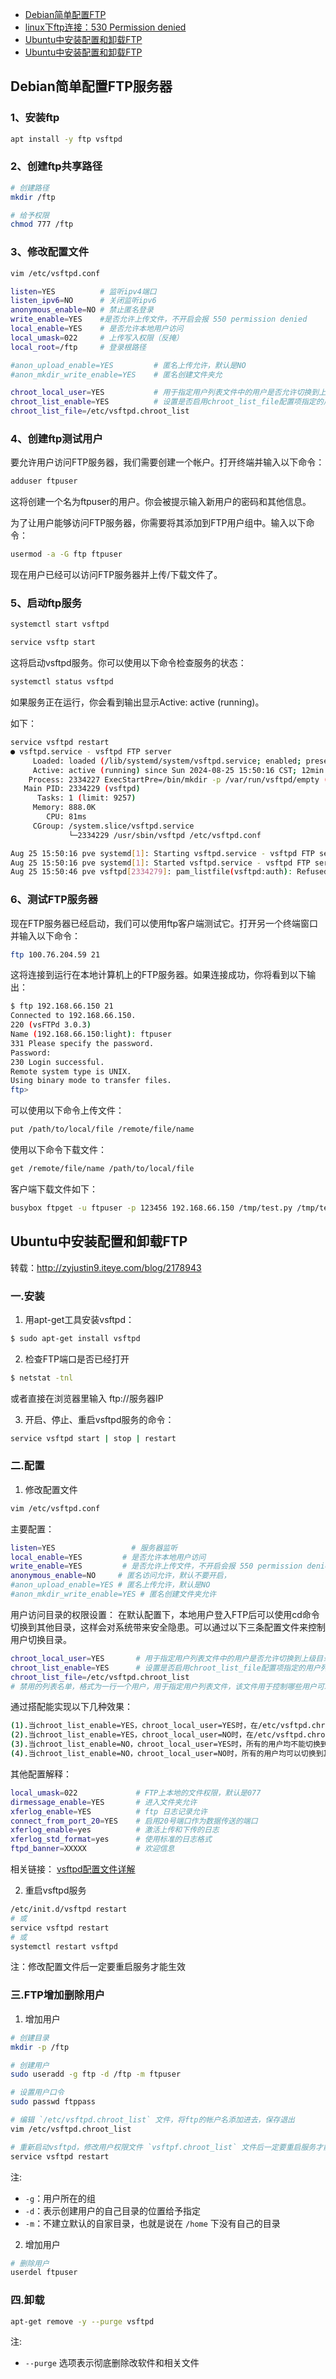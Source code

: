 - [Debian简单配置FTP](https://blog.csdn.net/weixin_45051519/article/details/135746441)
- [linux下ftp连接：530 Permission denied](https://blog.csdn.net/bamuta/article/details/7821607)
- [Ubuntu中安装配置和卸载FTP](https://www.cnblogs.com/jikexianfeng/p/5862167.html)
- [Ubuntu中安装配置和卸载FTP](http://zyjustin9.iteye.com/blog/2178943)

## Debian简单配置FTP服务器

### 1、安装ftp
```bash
apt install -y ftp vsftpd
```

### 2、创建ftp共享路径
```bash
# 创建路径
mkdir /ftp 

# 给予权限
chmod 777 /ftp 
```

### 3、修改配置文件

```bash
vim /etc/vsftpd.conf

listen=YES          # 监听ipv4端口
listen_ipv6=NO      # 关闭监听ipv6
anonymous_enable=NO # 禁止匿名登录
write_enable=YES    #是否允许上传文件，不开启会报 550 permission denied  
local_enable=YES    # 是否允许本地用户访问  
local_umask=022     # 上传写入权限（反掩）
local_root=/ftp     # 登录根路径

#anon_upload_enable=YES         # 匿名上传允许，默认是NO  
#anon_mkdir_write_enable=YES    # 匿名创建文件夹允

chroot_local_user=YES           # 用于指定用户列表文件中的用户是否允许切换到上级目录。默认值为NO。  
chroot_list_enable=YES          # 设置是否启用chroot_list_file配置项指定的用户列表文件。默认值为NO。  
chroot_list_file=/etc/vsftpd.chroot_list
```

### 4、创建ftp测试用户
要允许用户访问FTP服务器，我们需要创建一个帐户。打开终端并输入以下命令：
```bash
adduser ftpuser
```

这将创建一个名为ftpuser的用户。你会被提示输入新用户的密码和其他信息。

为了让用户能够访问FTP服务器，你需要将其添加到FTP用户组中。输入以下命令：
```bash
usermod -a -G ftp ftpuser
```

现在用户已经可以访问FTP服务器并上传/下载文件了。

### 5、启动ftp服务
```bash
systemctl start vsftpd

service vsftp start

```

这将启动vsftpd服务。你可以使用以下命令检查服务的状态：
```bash
systemctl status vsftpd

```

如果服务正在运行，你会看到输出显示Active: active (running)。

如下：
```bash
service vsftpd restart
● vsftpd.service - vsftpd FTP server
     Loaded: loaded (/lib/systemd/system/vsftpd.service; enabled; preset: enabled)
     Active: active (running) since Sun 2024-08-25 15:50:16 CST; 12min ago
    Process: 2334227 ExecStartPre=/bin/mkdir -p /var/run/vsftpd/empty (code=exited, status=0/SUCCESS)
   Main PID: 2334229 (vsftpd)
      Tasks: 1 (limit: 9257)
     Memory: 888.0K
        CPU: 81ms
     CGroup: /system.slice/vsftpd.service
             └─2334229 /usr/sbin/vsftpd /etc/vsftpd.conf

Aug 25 15:50:16 pve systemd[1]: Starting vsftpd.service - vsftpd FTP server...
Aug 25 15:50:16 pve systemd[1]: Started vsftpd.service - vsftpd FTP server.
Aug 25 15:50:46 pve vsftpd[2334279]: pam_listfile(vsftpd:auth): Refused user root for service vsftpd
```

### 6、测试FTP服务器
现在FTP服务器已经启动，我们可以使用ftp客户端测试它。打开另一个终端窗口并输入以下命令：
```bash
ftp 100.76.204.59 21
```

这将连接到运行在本地计算机上的FTP服务器。如果连接成功，你将看到以下输出：
```bash
$ ftp 192.168.66.150 21
Connected to 192.168.66.150.
220 (vsFTPd 3.0.3)
Name (192.168.66.150:light): ftpuser
331 Please specify the password.
Password:
230 Login successful.
Remote system type is UNIX.
Using binary mode to transfer files.
ftp>

```

可以使用以下命令上传文件：
```bash
put /path/to/local/file /remote/file/name
```

使用以下命令下载文件：

```bash
get /remote/file/name /path/to/local/file
```

客户端下载文件如下：

```bash
busybox ftpget -u ftpuser -p 123456 192.168.66.150 /tmp/test.py /tmp/test.py 
```


## Ubuntu中安装配置和卸载FTP

转载：http://zyjustin9.iteye.com/blog/2178943

### 一.安装
1. 用apt-get工具安装vsftpd：
```bash
$ sudo apt-get install vsftpd  
```

2. 检查FTP端口是否已经打开
```bash
$ netstat -tnl
```

或者直接在浏览器里输入 ftp://服务器IP

3. 开启、停止、重启vsftpd服务的命令：
```bash
service vsftpd start | stop | restart  
```

### 二.配置
1. 修改配置文件
```bash
vim /etc/vsftpd.conf  
```

主要配置：

```bash
listen=YES                 # 服务器监听  
local_enable=YES         # 是否允许本地用户访问  
write_enable=YES         # 是否允许上传文件，不开启会报 550 permission denied  
anonymous_enable=NO     # 匿名访问允许，默认不要开启，  
#anon_upload_enable=YES # 匿名上传允许，默认是NO  
#anon_mkdir_write_enable=YES # 匿名创建文件夹允许  
```

用户访问目录的权限设置：
在默认配置下，本地用户登入FTP后可以使用cd命令切换到其他目录，这样会对系统带来安全隐患。可以通过以下三条配置文件来控制用户切换目录。
```bash
chroot_local_user=YES       # 用于指定用户列表文件中的用户是否允许切换到上级目录。默认值为NO。  
chroot_list_enable=YES      # 设置是否启用chroot_list_file配置项指定的用户列表文件。默认值为NO。  
chroot_list_file=/etc/vsftpd.chroot_list      
# 禁用的列表名单，格式为一行一个用户，用于指定用户列表文件，该文件用于控制哪些用户可以切换到用户家目录的上级目录。  
```

通过搭配能实现以下几种效果：
```bash
(1).当chroot_list_enable=YES，chroot_local_user=YES时，在/etc/vsftpd.chroot_list文件中列出的用户，可以切换到其他目录；未在文件中列出的用户，不能切换到其他目录。  
(2).当chroot_list_enable=YES，chroot_local_user=NO时，在/etc/vsftpd.chroot_list文件中列出的用户，不能切换到其他目录；未在文件中列出的用户，可以切换到其他目录。  
(3).当chroot_list_enable=NO，chroot_local_user=YES时，所有的用户均不能切换到其他目录。  
(4).当chroot_list_enable=NO，chroot_local_user=NO时，所有的用户均可以切换到其他目录。  
```

其他配置解释：
```bash
local_umask=022             # FTP上本地的文件权限，默认是077  
dirmessage_enable=YES       # 进入文件夹允许  
xferlog_enable=YES          # ftp 日志记录允许  
connect_from_port_20=YES    # 启用20号端口作为数据传送的端口  
xferlog_enable=yes          # 激活上传和下传的日志  
xferlog_std_format=yes      # 使用标准的日志格式  
ftpd_banner=XXXXX           # 欢迎信息  
```

相关链接：
[vsftpd配置文件详解](http://www.cnblogs.com/acpp/archive/2010/02/08/1666054.html)

2. 重启vsftpd服务

```bash
/etc/init.d/vsftpd restart
# 或
service vsftpd restart
# 或
systemctl restart vsftpd

```

注：修改配置文件后一定要重启服务才能生效
 
### 三.FTP增加删除用户
1. 增加用户

```bash
# 创建目录
mkdir -p /ftp

# 创建用户
sudo useradd -g ftp -d /ftp -m ftpuser

# 设置用户口令
sudo passwd ftppass  

# 编辑 `/etc/vsftpd.chroot_list` 文件，将ftp的帐户名添加进去，保存退出
vim /etc/vsftpd.chroot_list

# 重新启动vsftpd，修改用户权限文件 `vsftpf.chroot_list` 文件后一定要重启服务才能生效
service vsftpd restart

```
注:
- `-g`：用户所在的组 
- `-d`：表示创建用户的自己目录的位置给予指定 
- `-m`：不建立默认的自家目录，也就是说在 `/home` 下没有自己的目录

2. 增加用户

```bash
# 删除用户
userdel ftpuser

```

### 四.卸载
```bash
apt-get remove -y --purge vsftpd
```

注:
  - `--purge` 选项表示彻底删除改软件和相关文件
